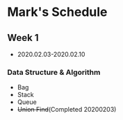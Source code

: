 # Mark's Schedule
## Week 1
- 2020.02.03-2020.02.10
### Data Structure & Algorithm
- Bag
- Stack
- Queue
- ~~Union Find~~(Completed 20200203)